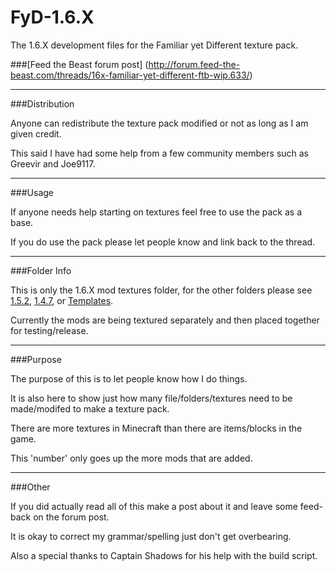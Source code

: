 FyD-1.6.X
=========

The 1.6.X development files for the Familiar yet Different texture pack.

###[Feed the Beast forum post] (http://forum.feed-the-beast.com/threads/16x-familiar-yet-different-ftb-wip.633/)
***
###Distribution

Anyone can redistribute the texture pack modified or not as long as I am given credit.

This said I have had some help from a few community members such as Greevir and Joe9117.
***
###Usage

If anyone needs help starting on textures feel free to use the pack as a base.

If you do use the pack please let people know and link back to the thread.
***
###Folder Info

This is only the 1.6.X mod textures folder, for the other folders please see [1.5.2](https://github.com/Morton00000/FyD-1.5.1), [1.4.7](https://github.com/Morton00000/FyD-1.4.7), or [Templates](https://github.com/Morton00000/FyD-Template_Files).

Currently the mods are being textured separately and then placed together for testing/release.
***
###Purpose

The purpose of this is to let people know how I do things.

It is also here to show just how many file/folders/textures need to be made/modifed to make a texture pack.

There are more textures in Minecraft than there are items/blocks in the game.

This 'number' only goes up the more mods that are added.
***
###Other

If you did actually read all of this make a post about it and leave some feed-back on the forum post.

It is okay to correct my grammar/spelling just don't get overbearing.

Also a special thanks to Captain Shadows for his help with the build script.
